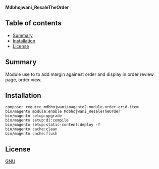 <strong>Mdbhojwani_ResaleTheOrder</strong> 

## Table of contents

- [Summary](#summary)
- [Installation](#installation)
- [License](#license)

## Summary

Module use to to add margin againest order and display in order review page, order view.

## Installation

```
composer require mdbhojwani/magento2-module-order-grid-item
bin/magento module:enable Mdbhojwani_ResaleTheOrder
bin/magento setup:upgrade
bin/magento setup:di:compile
bin/magento setup:static-content:deploy -f
bin/magento cache:clean
bin/magento cache:flush
```

## License

[GNU](https://opensource.org/licenses/gpl-license)
